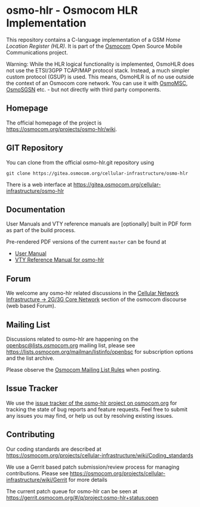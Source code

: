 osmo-hlr - Osmocom HLR Implementation
=====================================

This repository contains a C-language implementation of a GSM *Home
Location Register (HLR)*. It is part of the
[Osmocom](https://osmocom.org/) Open Source Mobile Communications
project.

Warning: While the HLR logical functionality is implemented, OsmoHLR
does not use the ETSI/3GPP TCAP/MAP protocol stack. Instead, a much
simpler custom protocol (GSUP) is used.  This means, OsmoHLR is of
no use outside the context of an Osmocom core network.  You can use
it with [OsmoMSC](https://osmocom.org/projects/osmomsc/wiki),
[OsmoSGSN](https://osmocom.org/projects/osmosgsn/wiki) etc. -
but not directly with third party components.

Homepage
--------

The official homepage of the project is <https://osmocom.org/projects/osmo-hlr/wiki>.

GIT Repository
--------------

You can clone from the official osmo-hlr.git repository using

	git clone https://gitea.osmocom.org/cellular-infrastructure/osmo-hlr

There is a web interface at <https://gitea.osmocom.org/cellular-infrastructure/osmo-hlr>

Documentation
-------------

User Manuals and VTY reference manuals are [optionally] built in PDF form
as part of the build process.

Pre-rendered PDF versions of the current `master` can be found at

* [User Manual](https://ftp.osmocom.org/docs/latest/osmohlr-usermanual.pdf)
* [VTY Reference Manual for osmo-hlr](https://ftp.osmocom.org/docs/latest/osmohlr-vty-reference.pdf)

Forum
-----

We welcome any osmo-hlr related discussions in the
[Cellular Network Infrastructure -> 2G/3G Core Network](https://discourse.osmocom.org/c/cni/2g-3g-cn)
section of the osmocom discourse (web based Forum).

Mailing List
------------

Discussions related to osmo-hlr are happening on the
openbsc@lists.osmocom.org mailing list, please see
https://lists.osmocom.org/mailman/listinfo/openbsc for subscription
options and the list archive.

Please observe the [Osmocom Mailing List
Rules](https://osmocom.org/projects/cellular-infrastructure/wiki/Mailing_List_Rules)
when posting.

Issue Tracker
-------------

We use the [issue tracker of the osmo-hlr project on osmocom.org](https://osmocom.org/projects/osmo-hlr/issues) for
tracking the state of bug reports and feature requests.  Feel free to submit any issues you may find, or help
us out by resolving existing issues.

Contributing
------------

Our coding standards are described at
<https://osmocom.org/projects/cellular-infrastructure/wiki/Coding_standards>

We use a Gerrit based patch submission/review process for managing
contributions.  Please see
<https://osmocom.org/projects/cellular-infrastructure/wiki/Gerrit> for
more details

The current patch queue for osmo-hlr can be seen at
<https://gerrit.osmocom.org/#/q/project:osmo-hlr+status:open>
